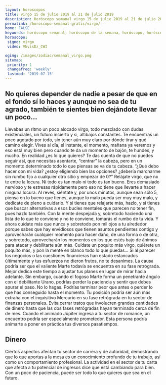 ```yaml
---
layout: horoscopos
title: virgo 15 de julio 2019 al 21 de julio 2019 
description: Horóscopo semanal virgo 15 de julio 2019 al 21 de julio 2019. No quieres depender de nadie a pesar de que en el fondo sí lo haces y aunque no sea de tu agrado, también te sientes bien dejándote llevar un poco…
permalink: /horoscopo-semanal-gratis/virgo/
home: FALSE
keywords: horóscopo semanal, horóscopo de la semana, horóscopo, horóscopo gratis,horóscopos, horóscopo esperanza gracia, horoscopos virgo la semana, horóscopos gratis, Tarot, Astrologia, Zodíaco, virgo, horoscopo gratis, semanal
horoscopo:
 signo: virgo
 video: VNvisDz_CWI

ogimg: /images/zodiac/semanal_virgo.png
sitemap:
 priority: 1
 changefreq: 'weekly'
 lastmod: '2019-07-15'
---
```




## No quieres depender de nadie a pesar de que en el fondo sí lo haces y aunque no sea de tu agrado, también te sientes bien dejándote llevar un poco…

Llevabas un ritmo un poco alocado virgo, todo mezclado con dudas existenciales, un futuro incierto y si, altibajos constantes. Te encuentras un poco agotado por todo, sin tener aún muy claro por dónde tirar y qué camino elegir. Vives al día, el instante, el momento, mañana ya veremos y eso está muy bien pero cuando te da un momento de bajón, te hundes, y mucho. En realidad ¿es lo que quieres? Te das cuenta de que no puedes seguir así, que necesitas asentarte, “centrar” la cabeza, pero en un momento determinado todo lo que piensas se va de tu cabeza. “¿Qué debo hacer con mi vida? ¿estoy eligiendo bien las opciones? ¿debería marcharme sin rumbo fijo a cualquier otro sitio y empezar de 0?” Relájate virgo, que no te entre la locura. Ni todo es tan malo ni todo es tan bueno. Eres demasiado nervioso y te estresas rápidamente pero eso no tiene que llevarte a hacer ninguna locura. Al revés, siéntate y, por unos minutos, aunque sean sólo 5, piensa en lo bueno que tienes, aunque lo malo pueda ser muy muy malo, y dedícate de pleno a cuidarlo. Y si tienes que relajarte más, hazlo, y si tienes que buscar alternativas a esos bucles mentales que parecen no tener fin, pues hazlo también. Con la mente despejada y, sobretodo haciendo una lista de lo que te conviene y no te conviene, tomarás el rumbo de tu vida. Y ahora cuídate más que nunca y sobretodo pon mil ojos a tu alrededor porque sabes que hay envidiosos que tienen asuntos pendientes contigo y aprovecharán cualquier momento para hacer daño, de una forma o de otra, y sobretodo, aprovecharán los momentos en los que estés bajo de ánimos para atacar y debilitarte aún más. Cuídate un poquito más virgo, quiérete un poquito más, y pon la mente en blanco todo lo que puedas…
Si al parecer los negocios o las cuestiones financieras han estado estancados últimamente y tus esfuerzos no dieron frutos, no te desanimes. La causa podría ser que el valiente Marte todavía se encuentra en su fase retrógrada. Mejor dedica este tiempo a ajustar tus planes en lugar de mirar hacia adelante. Sin embargo, cuando el fogoso Marte forma un penetrante ángulo con el debilitante Urano, podrías perder la paciencia y sentir que debes apurar el paso. No lo hagas. Podrías terminar peor que antes o perder lo que has conseguido hasta el momento. 
Tu posición podría ser aún más extraña con el inquisitivo Mercurio en su fase retrógrada en tu sector de finanzas personales. Evita cerrar tratos que involucren grandes cantidades de dinero hasta que las dos fases retrógradas hayan terminado cerca de fin de mes. Cuando el animado Júpiter ingresa a tu sector de romance, un encuentro podría ser especialmente prometedor. Esta persona podría animarte a poner en práctica tus diversos pasatiempos.

## Dinero

Ciertos aspectos afectan tu sector de carrera y de autoridad, demostrando que lo que aportas a la mesa es un conocimiento profundo de tu trabajo, así como un comportamiento profesional. La actividad en el sector de tu carta que afecta a tu potencial de ingresos dice que está cambiando para bien. Con un poco de paciencia, puede ser todo lo que quieres que sea en el futuro.